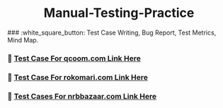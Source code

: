 <h1 align="center"> Manual-Testing-Practice</h1>
### :white_square_button: Test Case Writing, Bug Report, Test Metrics, Mind Map. 

### :link: [**Test Case For qcoom.com Link Here**](https://github.com/Tonmoy61/Manual-Testing-Practice/tree/main/Test%20Case%20for%20Qcoom.com)
### :link: [**Test Case For rokomari.com Link Here**](https://github.com/Tonmoy61/Manual-Testing-Practice/tree/main/Test%20Case%20for%20rokomari.com)
### :link: [**Test Cases For nrbbazaar.com Link Here**](https://github.com/Tonmoy61/Manual-Testing-Practice/tree/main/Test%20Cases%20for%20nrbbazaar.com)
